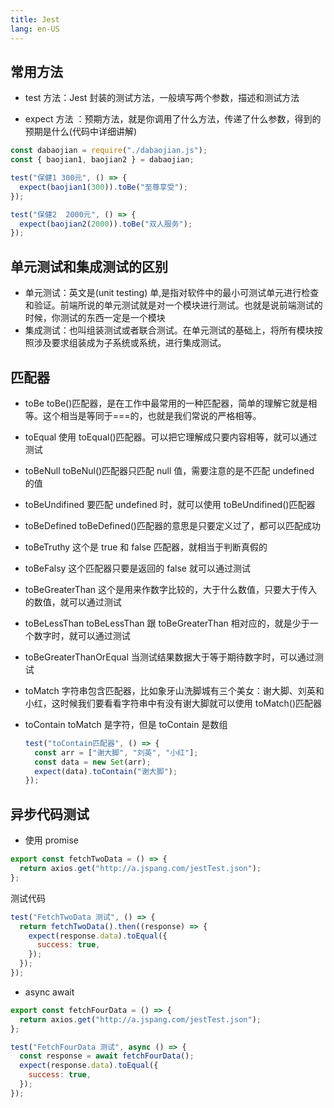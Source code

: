 ```yaml
---
title: Jest
lang: en-US
---
```


## 常用方法

- test 方法：Jest 封装的测试方法，一般填写两个参数，描述和测试方法

- expect 方法 ：预期方法，就是你调用了什么方法，传递了什么参数，得到的预期是什么(代码中详细讲解)

```js
const dabaojian = require("./dabaojian.js");
const { baojian1, baojian2 } = dabaojian;

test("保健1 300元", () => {
  expect(baojian1(300)).toBe("至尊享受");
});

test("保健2  2000元", () => {
  expect(baojian2(2000)).toBe("双人服务");
});
```

## 单元测试和集成测试的区别

- 单元测试：英文是(unit testing) 单,是指对软件中的最小可测试单元进行检查和验证。前端所说的单元测试就是对一个模块进行测试。也就是说前端测试的时候，你测试的东西一定是一个模块
- 集成测试：也叫组装测试或者联合测试。在单元测试的基础上，将所有模块按照涉及要求组装成为子系统或系统，进行集成测试。

## 匹配器

- toBe
  toBe()匹配器，是在工作中最常用的一种匹配器，简单的理解它就是相等。这个相当是等同于===的，也就是我们常说的严格相等。
- toEqual
  使用 toEqual()匹配器。可以把它理解成只要内容相等，就可以通过测试
- toBeNull
  toBeNul()匹配器只匹配 null 值，需要注意的是不匹配 undefined 的值
- toBeUndifined
  要匹配 undefined 时，就可以使用 toBeUndifined()匹配器
- toBeDefined
  toBeDefined()匹配器的意思是只要定义过了，都可以匹配成功
- toBeTruthy
  这个是 true 和 false 匹配器，就相当于判断真假的
- toBeFalsy
  这个匹配器只要是返回的 false 就可以通过测试
- toBeGreaterThan
  这个是用来作数字比较的，大于什么数值，只要大于传入的数值，就可以通过测试
- toBeLessThan
  toBeLessThan 跟 toBeGreaterThan 相对应的，就是少于一个数字时，就可以通过测试
- toBeGreaterThanOrEqual
  当测试结果数据大于等于期待数字时，可以通过测试
- toMatch
  字符串包含匹配器，比如象牙山洗脚城有三个美女：谢大脚、刘英和小红，这时候我们要看看字符串中有没有谢大脚就可以使用 toMatch()匹配器
- toContain
  toMatch 是字符，但是 toContain 是数组

  ```js
  test("toContain匹配器", () => {
    const arr = ["谢大脚", "刘英", "小红"];
    const data = new Set(arr);
    expect(data).toContain("谢大脚");
  });
  ```

## 异步代码测试

- 使用 promise

```js
export const fetchTwoData = () => {
  return axios.get("http://a.jspang.com/jestTest.json");
};
```

测试代码

```js
test("FetchTwoData 测试", () => {
  return fetchTwoData().then((response) => {
    expect(response.data).toEqual({
      success: true,
    });
  });
});
```

- async await

```js
export const fetchFourData = () => {
  return axios.get("http://a.jspang.com/jestTest.json");
};
```

```js
test("FetchFourData 测试", async () => {
  const response = await fetchFourData();
  expect(response.data).toEqual({
    success: true,
  });
});
```
